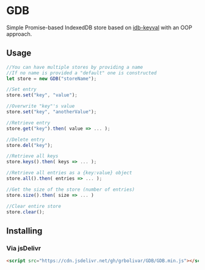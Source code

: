 # GDB

Simple Promise-based IndexedDB store based on [idb-keyval](https://github.com/jakearchibald/idb-keyval) with an OOP approach.

## Usage

```js
//You can have multiple stores by providing a name
//If no name is provided a "default" one is constructed
let store = new GDB("storeName");

//Set entry
store.set("key", "value");

//Overwrite "key"'s value
store.set("key", "anotherValue");

//Retrieve entry
store.get("key").then( value => ... );

//Delete entry
store.del("key");

//Retrieve all keys
store.keys().then( keys => ... );

//Retrieve all entries as a {key:value} object
store.all().then( entries => ... );

//Get the size of the store (number of entries)
store.size().then( size => ... )

//Clear entire store
store.clear();
```

## Installing

### Via jsDelivr

```html
<script src="https://cdn.jsdelivr.net/gh/grbolivar/GDB/GDB.min.js"></script>
```
